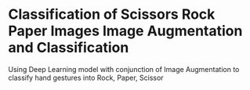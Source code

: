 # Classification of Scissors Rock Paper Images Image Augmentation and Classification
Using Deep Learning model with conjunction of Image Augmentation to classify hand gestures into Rock, Paper, Scissor
